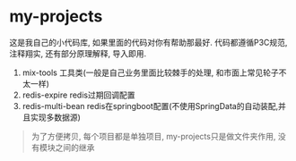 # my-projects

这是我自己的小代码库, 如果里面的代码对你有帮助那最好. 代码都遵循P3C规范, 注释翔实, 还有部分原理解释, 导入即用.

1. mix-tools  工具类(一般是自己业务里面比较棘手的处理, 和市面上常见轮子不太一样)
2. redis-expire redis过期回调配置
3. redis-multi-bean redis在springboot配置(不使用SpringData的自动装配,并且实现多数据源)


> 为了方便拷贝, 每个项目都是单独项目, my-projects只是做文件夹作用, 没有模块之间的继承


